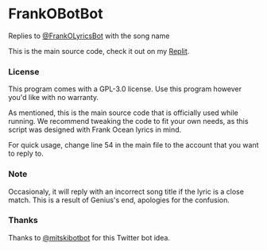 # FrankOBotBot
Replies to [@FrankOLyricsBot](https://twitter.com/FrankOLyricsBot) with the song name

This is the main source code, check it out on my [Replit](https://replit.com/@KrishRao1/Frank-Ocean-Bot-Bot?v=1).

### License
This program comes with a GPL-3.0 license. Use this program however you'd like with no warranty.

As mentioned, this is the main source code that is officially used while running. We recommend tweaking the code to fit your own needs, as this script was designed with Frank Ocean lyrics in mind.

For quick usage, change line 54 in the main file to the account that you want to reply to.

### Note
Occasionaly, it will reply with an incorrect song title if the lyric is a close match. This is a result of Genius's end, apologies for the confusion.

### Thanks
Thanks to [@mitskibotbot](https://twitter.com/mitskibotbot) for this Twitter bot idea.
